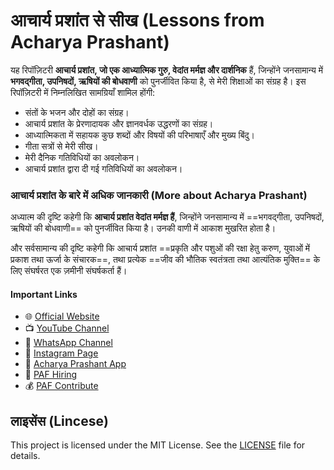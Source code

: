 # आचार्य प्रशांत से सीख (Lessons from Acharya Prashant)

यह रिपॉज़िटरी **आचार्य प्रशांत, जो एक आध्यात्मिक गुरु, वेदांत मर्मज्ञ और दार्शनिक** हैं, जिन्होंने जनसामान्य में **भगवद्गीता, उपनिषदों, ऋषियों की बोधवाणी** को पुनर्जीवित किया है, से मेरी शिक्षाओं का संग्रह है। इस रिपॉज़िटरी में निम्नलिखित सामग्रियाँ शामिल होंगी:

- संतों के भजन और दोहों का संग्रह।
- आचार्य प्रशांत के प्रेरणादायक और ज्ञानवर्धक उद्धरणों का संग्रह।
- आध्यात्मिकता में सहायक कुछ शब्दों और विषयों की परिभाषाएँ और मुख्य बिंदु।
- गीता सत्रों से मेरी सीख।
- मेरी दैनिक गतिविधियों का अवलोकन।
- आचार्य प्रशांत द्वारा दी गई गतिविधियों का अवलोकन।

### आचार्य प्रशांत के बारे में अधिक जानकारी (More about Acharya Prashant)

अध्यात्म की दृष्टि कहेगी कि **आचार्य प्रशांत वेदांत मर्मज्ञ हैं**, जिन्होंने जनसामान्य में ==भगवद्गीता, उपनिषदों, ऋषियों की बोधवाणी== को पुनर्जीवित किया है। उनकी वाणी में आकाश मुखरित होता है।

और सर्वसामान्य की दृष्टि कहेगी कि आचार्य प्रशांत ==प्रकृति और पशुओं की रक्षा हेतु करुण, युवाओं में प्रकाश तथा ऊर्जा के संचारक==, तथा प्रत्येक ==जीव की भौतिक स्वतंत्रता तथा आत्यंतिक मुक्ति== के लिए संघर्षरत एक ज़मीनी संघर्षकर्ता हैं।

#### Important Links

- 🌐 [Official Website][official-website]
- 📺 [YouTube Channel][youtube-channel]
- 💬 [WhatsApp Channel][whatsapp-channel]
- 📸 [Instagram Page][instagram]
- 📱 [Acharya Prashant App][android-app]
- 💼 [PAF Hiring][hiring]
- 💰 [PAF Contribute][contribute]

[official-website]: https://bit.ly/4cSfYVL
[youtube-channel]: https://bit.ly/3LdXfbl
[whatsapp-channel]: https://bit.ly/4cVtEPX
[instagram]: https://bit.ly/4cukVV6
[android-app]: https://bit.ly/4cru4xw
[hiring]: https://bit.ly/3VYzWHF
[contribute]: https://bit.ly/3RYgQ3e

## लाइसेंस (Lincese)

This project is licensed under the MIT License. See the [LICENSE](LICENSE) file for details.
